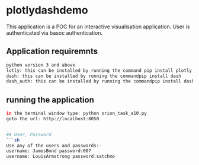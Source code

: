 # plotlydashdemo
This application is a POC for an interactive visualisation application. User is authenticated via basoc authentication.

## Application requiremnts
```sh
python version 3 and above
lotly: this can be installed by running the command pip install plotly
dash: this can be installed by running the commandpip install dash
dash_auth: this can be installed by running the commandpip install dash_auth
```
## running the application
```sh
in the terminal window type: python orion_task_a10.py
goto the url: http://localhost:8050


## User, Password
```sh
Use any of the users and passwords:-
username: JamesBond password:007
username: LouisArmstrong password:satchmo
